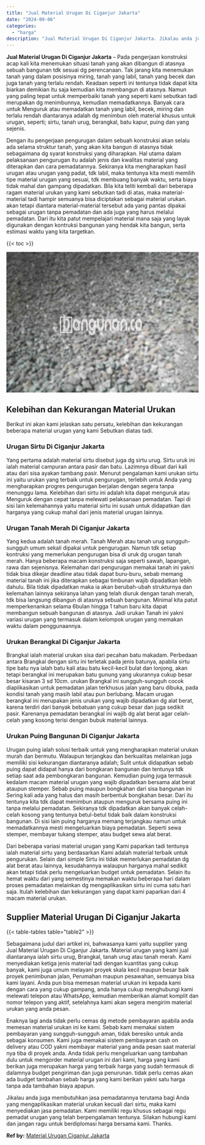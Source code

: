 ```yaml
---
title: "Jual Material Urugan Di Ciganjur Jakarta"
date: "2024-09-06"
categories: 
  - "harga"
description: "Jual Material Urugan Di Ciganjur Jakarta. Jikalau anda juga membutuhkan jasa pemadatannya terutama bagi Anda yang mengaplikasikan material urukan kecuali dar..."
---
```


**Jual Material Urugan Di Ciganjur Jakarta** – Pada pengerjaan konstruksi acap kali kita menemukan situasi tanah yang akan dibangun di atasnya sebuah bangunan tdk sesuai dg perencanaan. Tak jarang kita menemukan tanah yang dalam posisinya miring, tanah yang labil, tanah yang becek dan juga tanah yang terlalu rendah. Keadaan seperti ini tentunya tidak dapat kita biarkan demikian itu saja kemudian kita membangun di atasnya. Namun yang paling tepat untuk memperbaiki tanah yang seperti kami sebutkan tadi merupakan dg menimbunnya, kemudian memadatkannya. Banyak cara untuk Menguruk atau memadatkan tanah yang labil, becek, miring dan terlalu rendah diantaranya adalah dg menimbun oleh material khusus untuk urugan, seperti; sirtu, tanah urug, berangkal, batu kapur, puing dan yang sejenis.

Dengan itu pengerjaan pengurugan dalam sebuah konstruksi akan selalu ada selama struktur tanah, yang akan kita bangun di atasnya tidak sebagaimana dg syarat konstruksi yang diharapkan. Hal utama dalam pelaksanaan pengurugan itu adalah jenis dan kwalitas material yang diterapkan dan cara pemadatannya. Sekiranya kita mengharapkan hasil urugan atau urugan yang padat, tdk labil, maka tentunya kita mesti memilih tipe material urugan yang sesuai, tdk membuang banyak waktu, serta biaya tidak mahal dan gampang dipadatkan. Bila kita teliti kembali dari beberapa ragam material urukan yang kami sebutkan tadi di atas, maka material-material tadi hampir semuanya bisa diciptakan sebagai material urukan. akan tetapi diantara material-material tersebut ada yang pantas dipakai sebagai urugan tanpa pemadatan dan ada juga yang harus melalui pemadatan. Dari itu kita patut mempelajari material mana saja yang layak digunakan dengan kontruksi bangunan yang hendak kita bangun, serta estimasi waktu yang kita targetkan.

{{< toc >}}

![Jual Material Urugan Di Ciganjur Jakarta](/images/jual-urugan-10.png)

## Kelebihan dan Kekurangan Material Urukan

Berikut ini akan kami jelaskan satu persatu, kelebihan dan kekurangan beberapa material urugan yang kami Sebutkan diatas tadi.

### Urugan Sirtu Di Ciganjur Jakarta

Yang pertama adalah material sirtu disebut juga dg sirtu urug. Sirtu uruk ini ialah material campuran antara pasir dan batu. Lazimnya dibuat dari kali atau dari sisa ayakan tambang pasir. Menurut pengalaman kami urukan sirtu ini yaitu urukan yang terbaik untuk pengurugan, terlebih untuk Anda yang mengharapkan progres pengurugan berjalan dengan segera tanpa menunggu lama. Kelebihan dari sirtu ini adalah kita dapat menguruk atau Menguruk dengan cepat tanpa melewati pelaksanaan pemadatan. Tapi di sisi lain kelemahannya yaitu material sirtu ini susah untuk didapatkan dan harganya yang cukup mahal dari jenis material urugan lainnya.

### Urugan Tanah Merah Di Ciganjur Jakarta

Yang kedua adalah tanah merah. Tanah Merah atau tanah urug sungguh-sungguh umum sekali dipakai untuk pengurugan. Namun tdk setiap kontruksi yang memerlukan pengurugan bisa di uruk dg urugan tanah merah. Hanya beberapa macam konstruksi saja seperti sawah, lapangan, rawa dan sejenisnya. Kelemahan dari pengurugan memakai tanah ini yakni tidak bisa dikejar deadline atau tidak dapat buru-buru, sebab memang material tanah ini jika diterapkan sebagai timbunan wajib dipadatkan lebih dahulu. Bila tidak dipadatkan maka ia akan berubah-ubah strukturnya dan kelemahan lainnya sekiranya lahan yang telah diuruk dengan tanah merah, tdk bisa langsung dibangun di atasnya sebuah bangunan. Minimal kita patut memperkenankan selama 6bulan hingga 1 tahun baru kita dapat membangun sebuah bangunan di atasnya. Jadi urukan Tanah ini yakni variasi urugan yang termasuk dalam kelompok urugan yang memakan waktu dalam penggunaannya.

### Urukan Berangkal Di Ciganjur Jakarta

Brangkal ialah material urukan sisa dari pecahan batu makadam. Perbedaan antara Brangkal dengan sirtu ini terletak pada jenis batunya, apabila sirtu tipe batu nya ialah batu kali atau batu kecil-kecil bulat dan lonjong, akan tetapi berangkal ini merupakan batu gunung yang ukurannya cukup besar besar kisaran 3 sd 10cm. urukan Brangkal ini sungguh-sungguh cocok diaplikasikan untuk pemadatan jalan terkhusus jalan yang baru dibuka, pada kondisi tanah yang masih labil atau pun berlubang. Macam urugan berangkal ini merupakan jenis urukan yang wajib dipadatkan dg alat berat, karena terdiri dari banyak bebatuan yang cukup besar dan juga sedikit pasir. Karenanya pemadatan berangkal ini wajib dg alat berat agar celah-celah yang kosong terisi dengan bubuk material lainnya.

### Urukan Puing Bangunan Di Ciganjur Jakarta

Urugan puing ialah solusi terbaik untuk yang mengharapkan material urukan murah dan bermutu. Walaupun terjangkau dan berkualitas melainkan juga memiliki sisi kekurangan diantaranya adalah; Sulit untuk didapatkan sebab puing dapat didapat hanya dari bongkaran bangunan dan tentunya tdk setiap saat ada pembongkaran bangunan. Kemudian puing juga termasuk kedalam macam material urugan yang wajib dipadatkan bersama alat berat ataupun stemper. Sebab puing maupun bongkahan dari sisa bangunan ini Sering kali ada yang halus dan masih berbentuk bongkahan besar. Dari itu tentunya kita tdk dapat menimbun ataupun menguruk bersama puing ini tanpa melalui pemadatan. Sekiranya tdk dipadatkan akan banyak celah-celah kosong yang tentunya betul-betul tidak baik dalam konstruksi bangunan. Di sisi lain puing harganya memang terjangkau namun untuk memadatkannya mesti mengeluarkan biaya pemadatan. Seperti sewa stemper, membayar tukang stemper, atau budget sewa alat berat.

Dari beberapa variasi material urugan yang Kami paparkan tadi tentunya ialah material sirtu yang berdasarkan Kami adalah material terbaik untuk pengurukan. Selain dari simple Sirtu ini tidak memerlukan pemadatan dg alat berat atau lainnya, kesudahannya walaupun harganya mahal sedikit akan tetapi tidak perlu mengeluarkan budget untuk pemadatan. Selain itu hemat waktu dari yang semestinya memakan waktu beberapa hari dalam proses pemadatan melainkan dg mengaplikasikan sirtu ini cuma satu hari saja. Itulah kelebihan dan kekurangan yang dapat kami paparkan dari 4 macam material urukan.

## Supplier Material Urugan Di Ciganjur Jakarta

{{< table-tables table="table2" >}}

Sebagaimana judul dari artikel ini, bahwasanya kami yaitu supplier yang Jual Material Urugan Di Ciganjur Jakarta. Material urugan yang kami jual diantaranya ialah sirtu urug, Brangkal, tanah urug atau tanah merah. Kami menyediakan ketiga jenis material tadi dengan kuantitas yang cukup banyak, kami juga umum melayani proyek skala kecil maupun besar baik proyek penimbunan jalan, Perumahan maupun pesawahan, semuanya bisa kami layani. Anda pun bisa memesan material urukan ini kepada kami dengan cara yang cukup gampang, anda hanya cukup menghubungi kami melewati telepon atau WhatsApp, kemudian memberikan alamat komplit dan nomor telepon yang aktif, setelahnya kami akan segera mengirim material urukan yang anda pesan.

Enaknya lagi anda tidak perlu cemas dg metode pembayaran apabila anda memesan material urukan ini ke kami. Sebab kami memakai sistem pembayaran yang sungguh-sungguh aman, tidak beresiko untuk anda sebagai konsumen. Kami juga memakai sistem pembayaran cash on delivery atau COD yakni membayar material yang anda pesan saat material nya tiba di proyek anda. Anda tidak perlu mengeluarkan uang tambahan dulu untuk mengorder material urugan ini dari kami, harga yang kami berikan juga merupakan harga yang terbaik harga yang sudah termasuk di dalamnya budget pengiriman dan juga penurunan. tidak perlu cemas akan ada budget tambahan sebab harga yang kami berikan yakni satu harga tanpa ada tambahan biaya apapun.

Jikalau anda juga membutuhkan jasa pemadatannya terutama bagi Anda yang mengaplikasikan material urukan kecuali dari sirtu, maka kami menyediakan jasa pemadatan. Kami memiliki regu khusus sebagai regu pemadat urugan yang telah berpengalaman tentunya. Silakan hubungi kami dan jangan ragu untuk berdiplomasi harga bersama kami. Thanks.

**Ref by:** [Material Urugan Ciganjur Jakarta](https://id.wikipedia.org/wiki/Material)
